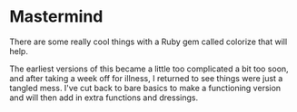 # Mastermind

There are some really cool things with a Ruby gem called colorize that will help.

The earliest versions of this became a little too complicated a bit too soon, and after taking a week off for illness, I returned to see things were just a tangled mess. I've cut back to bare basics to make a functioning version and will then add in extra functions and dressings.